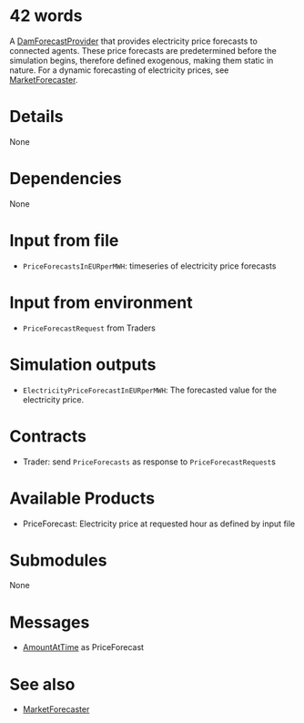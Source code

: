 # 42 words

A [DamForecastProvider](../Abilities/DamForecastProvider.md) that provides electricity price forecasts to connected agents.
These price forecasts are predetermined before the simulation begins, therefore defined exogenous, making them static in nature.
For a dynamic forecasting of electricity prices, see [MarketForecaster](./MarketForecaster.md).

# Details

None

# Dependencies

None

# Input from file

* `PriceForecastsInEURperMWH`: timeseries of electricity price forecasts

# Input from environment

* `PriceForecastRequest` from Traders

# Simulation outputs

* `ElectricityPriceForecastInEURperMWH`: The forecasted value for the electricity price.

# Contracts

* Trader: send `PriceForecasts` as response to `PriceForecastRequest`s

# Available Products

* PriceForecast: Electricity price at requested hour as defined by input file

# Submodules

None

# Messages

* [AmountAtTime](../Comms/AmountAtTime.md) as PriceForecast

# See also

* [MarketForecaster](./MarketForecaster.md)
